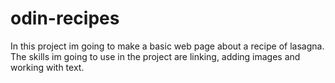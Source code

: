 # odin-recipes
In this project im going to make a basic web page about a recipe of lasagna. The skills im going to use in the project are linking, adding images and working with text.